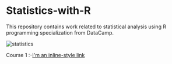 # Statistics-with-R
This repository contains work related to statistical analysis using R programming specialization from DataCamp.

![statistics](https://user-images.githubusercontent.com/16829371/38383876-a7a4121c-38db-11e8-8d83-e963bb811bb3.jpg)

Course 1 :-[I'm an inline-style link](https://www.google.com)


